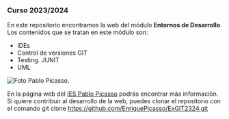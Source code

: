 ### Curso 2023/2024

En este repositorio encontramos la web del módulo **Entornos de Desarrollo**. Los contenidos que se tratan en este módulo son:

- IDEs
- Control de versiones GIT
- Testing. JUNIT
- UML

![Foto Pablo Picasso.](https://fpiespablopicasso.es/wp-content/uploads/2022/03/LOGOTIPO-IES-PABLO-PICASSO-texto-morado.png)

En la página web del [IES Pablo Picasso](https://fpiespablopicasso.es/) podrás encontrar más información.
Si quiere contribuir al desarrollo de la web, puedes clonar el repositorio con el comando
git clone https://github.com/EnriquePicasso/ExGIT2324.git



